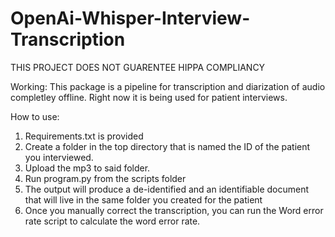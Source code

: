 # OpenAi-Whisper-Interview-Transcription

THIS PROJECT DOES NOT GUARENTEE HIPPA COMPLIANCY

Working:
This package is a pipeline for transcription and diarization of audio completley offline. Right now it is being used for patient interviews.

How to use:
1. Requirements.txt is provided
2. Create a folder in the top directory that is named the ID of the patient you interviewed.
3. Upload the mp3 to said folder.
4. Run program.py from the scripts folder
5. The output will produce a de-identified and an identifiable document that will live in the same folder you created for the patient
6. Once you manually correct the transcription, you can run the Word error rate script to calculate the word error rate.



